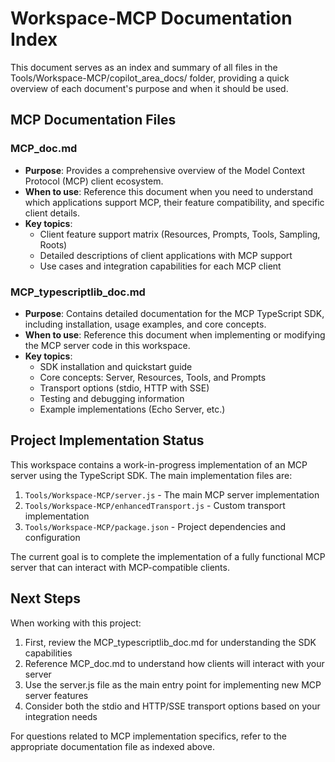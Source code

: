 # Workspace-MCP Documentation Index

This document serves as an index and summary of all files in the Tools/Workspace-MCP/copilot_area_docs/ folder, providing a quick overview of each document's purpose and when it should be used.

## MCP Documentation Files

### MCP_doc.md
- **Purpose**: Provides a comprehensive overview of the Model Context Protocol (MCP) client ecosystem.
- **When to use**: Reference this document when you need to understand which applications support MCP, their feature compatibility, and specific client details.
- **Key topics**:
  - Client feature support matrix (Resources, Prompts, Tools, Sampling, Roots)
  - Detailed descriptions of client applications with MCP support
  - Use cases and integration capabilities for each MCP client

### MCP_typescriptlib_doc.md
- **Purpose**: Contains detailed documentation for the MCP TypeScript SDK, including installation, usage examples, and core concepts.
- **When to use**: Reference this document when implementing or modifying the MCP server code in this workspace.
- **Key topics**:
  - SDK installation and quickstart guide
  - Core concepts: Server, Resources, Tools, and Prompts
  - Transport options (stdio, HTTP with SSE)
  - Testing and debugging information
  - Example implementations (Echo Server, etc.)

## Project Implementation Status

This workspace contains a work-in-progress implementation of an MCP server using the TypeScript SDK. The main implementation files are:

1. `Tools/Workspace-MCP/server.js` - The main MCP server implementation
2. `Tools/Workspace-MCP/enhancedTransport.js` - Custom transport implementation 
3. `Tools/Workspace-MCP/package.json` - Project dependencies and configuration

The current goal is to complete the implementation of a fully functional MCP server that can interact with MCP-compatible clients.

## Next Steps

When working with this project:

1. First, review the MCP_typescriptlib_doc.md for understanding the SDK capabilities
2. Reference MCP_doc.md to understand how clients will interact with your server
3. Use the server.js file as the main entry point for implementing new MCP server features
4. Consider both the stdio and HTTP/SSE transport options based on your integration needs

For questions related to MCP implementation specifics, refer to the appropriate documentation file as indexed above.
